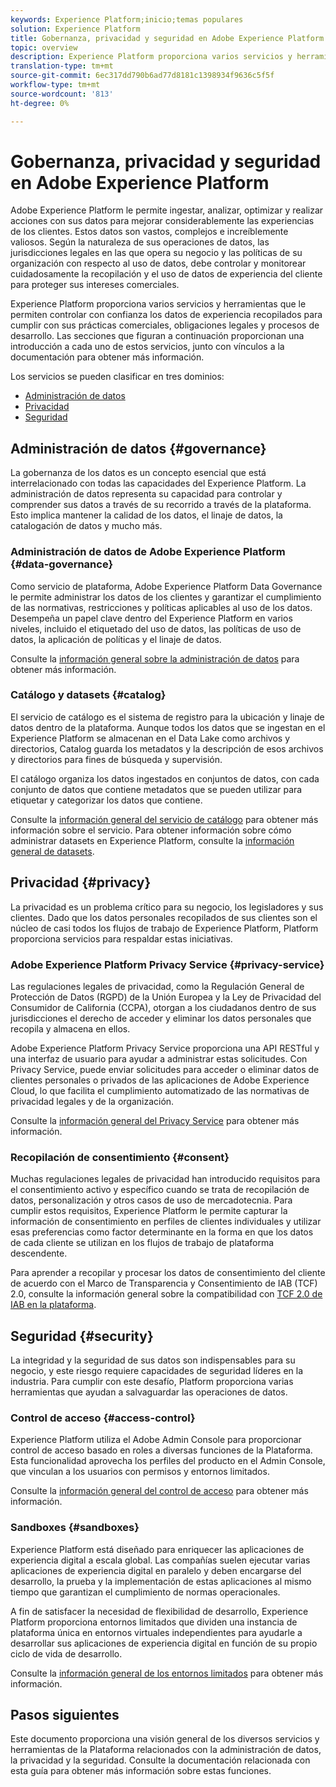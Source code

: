 ```yaml
---
keywords: Experience Platform;inicio;temas populares
solution: Experience Platform
title: Gobernanza, privacidad y seguridad en Adobe Experience Platform
topic: overview
description: Experience Platform proporciona varios servicios y herramientas que le permiten controlar con confianza los datos de experiencia recopilados para cumplir con sus prácticas comerciales, obligaciones legales y procesos de desarrollo.
translation-type: tm+mt
source-git-commit: 6ec317dd790b6ad77d8181c1398934f9636c5f5f
workflow-type: tm+mt
source-wordcount: '813'
ht-degree: 0%

---
```



# Gobernanza, privacidad y seguridad en Adobe Experience Platform

Adobe Experience Platform le permite ingestar, analizar, optimizar y realizar acciones con sus datos para mejorar considerablemente las experiencias de los clientes. Estos datos son vastos, complejos e increíblemente valiosos. Según la naturaleza de sus operaciones de datos, las jurisdicciones legales en las que opera su negocio y las políticas de su organización con respecto al uso de datos, debe controlar y monitorear cuidadosamente la recopilación y el uso de datos de experiencia del cliente para proteger sus intereses comerciales.

Experience Platform proporciona varios servicios y herramientas que le permiten controlar con confianza los datos de experiencia recopilados para cumplir con sus prácticas comerciales, obligaciones legales y procesos de desarrollo. Las secciones que figuran a continuación proporcionan una introducción a cada uno de estos servicios, junto con vínculos a la documentación para obtener más información.

Los servicios se pueden clasificar en tres dominios:

* [Administración de datos](#governance)
* [Privacidad](#privacy)
* [Seguridad](#security)

## Administración de datos {#governance}

La gobernanza de los datos es un concepto esencial que está interrelacionado con todas las capacidades del Experience Platform. La administración de datos representa su capacidad para controlar y comprender sus datos a través de su recorrido a través de la plataforma. Esto implica mantener la calidad de los datos, el linaje de datos, la catalogación de datos y mucho más.

### Administración de datos de Adobe Experience Platform {#data-governance}

Como servicio de plataforma, Adobe Experience Platform Data Governance le permite administrar los datos de los clientes y garantizar el cumplimiento de las normativas, restricciones y políticas aplicables al uso de los datos. Desempeña un papel clave dentro del Experience Platform en varios niveles, incluido el etiquetado del uso de datos, las políticas de uso de datos, la aplicación de políticas y el linaje de datos.

Consulte la [información general sobre la administración de datos](../../data-governance/home.md) para obtener más información.

### Catálogo y datasets {#catalog}

El servicio de catálogo es el sistema de registro para la ubicación y linaje de datos dentro de la plataforma. Aunque todos los datos que se ingestan en el Experience Platform se almacenan en el Data Lake como archivos y directorios, Catalog guarda los metadatos y la descripción de esos archivos y directorios para fines de búsqueda y supervisión.

El catálogo organiza los datos ingestados en conjuntos de datos, con cada conjunto de datos que contiene metadatos que se pueden utilizar para etiquetar y categorizar los datos que contiene.

Consulte la [información general del servicio de catálogo](../../catalog/home.md) para obtener más información sobre el servicio. Para obtener información sobre cómo administrar datasets en Experience Platform, consulte la [información general de datasets](../../catalog/datasets/overview.md).

## Privacidad {#privacy}

La privacidad es un problema crítico para su negocio, los legisladores y sus clientes. Dado que los datos personales recopilados de sus clientes son el núcleo de casi todos los flujos de trabajo de Experience Platform, Platform proporciona servicios para respaldar estas iniciativas.

### Adobe Experience Platform Privacy Service {#privacy-service}

Las regulaciones legales de privacidad, como la Regulación General de Protección de Datos (RGPD) de la Unión Europea y la Ley de Privacidad del Consumidor de California (CCPA), otorgan a los ciudadanos dentro de sus jurisdicciones el derecho de acceder y eliminar los datos personales que recopila y almacena en ellos.

Adobe Experience Platform Privacy Service proporciona una API RESTful y una interfaz de usuario para ayudar a administrar estas solicitudes. Con Privacy Service, puede enviar solicitudes para acceder o eliminar datos de clientes personales o privados de las aplicaciones de Adobe Experience Cloud, lo que facilita el cumplimiento automatizado de las normativas de privacidad legales y de la organización.

Consulte la [información general del Privacy Service](../../privacy-service/home.md) para obtener más información.

### Recopilación de consentimiento {#consent}

Muchas regulaciones legales de privacidad han introducido requisitos para el consentimiento activo y específico cuando se trata de recopilación de datos, personalización y otros casos de uso de mercadotecnia. Para cumplir estos requisitos, Experience Platform le permite capturar la información de consentimiento en perfiles de clientes individuales y utilizar esas preferencias como factor determinante en la forma en que los datos de cada cliente se utilizan en los flujos de trabajo de plataforma descendente.

Para aprender a recopilar y procesar los datos de consentimiento del cliente de acuerdo con el Marco de Transparencia y Consentimiento de IAB (TCF) 2.0, consulte la información general sobre la compatibilidad con [TCF 2.0 de IAB en la plataforma](./consent/iab/overview.md).

<!-- For more information on the consent collection process using the Adobe standard, see the [consent collection overview]. -->

## Seguridad {#security}

La integridad y la seguridad de sus datos son indispensables para su negocio, y este riesgo requiere capacidades de seguridad líderes en la industria. Para cumplir con este desafío, Platform proporciona varias herramientas que ayudan a salvaguardar las operaciones de datos.

### Control de acceso {#access-control}

Experience Platform utiliza el Adobe Admin Console para proporcionar control de acceso basado en roles a diversas funciones de la Plataforma. Esta funcionalidad aprovecha los perfiles del producto en el Admin Console, que vinculan a los usuarios con permisos y entornos limitados.

Consulte la [información general del control de acceso](../../access-control/home.md) para obtener más información.

### Sandboxes {#sandboxes}

Experience Platform está diseñado para enriquecer las aplicaciones de experiencia digital a escala global. Las compañías suelen ejecutar varias aplicaciones de experiencia digital en paralelo y deben encargarse del desarrollo, la prueba y la implementación de estas aplicaciones al mismo tiempo que garantizan el cumplimiento de normas operacionales.

A fin de satisfacer la necesidad de flexibilidad de desarrollo, Experience Platform proporciona entornos limitados que dividen una instancia de plataforma única en entornos virtuales independientes para ayudarle a desarrollar sus aplicaciones de experiencia digital en función de su propio ciclo de vida de desarrollo.

Consulte la [información general de los entornos limitados](../../sandboxes/home.md) para obtener más información.

## Pasos siguientes

Este documento proporciona una visión general de los diversos servicios y herramientas de la Plataforma relacionados con la administración de datos, la privacidad y la seguridad. Consulte la documentación relacionada con esta guía para obtener más información sobre estas funciones.